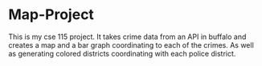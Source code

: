 # Map-Project

This is my cse 115 project. It takes crime data from an API in buffalo and creates a map and a bar graph coordinating to each of the crimes. As well as generating colored districts coordinating with each police district.
